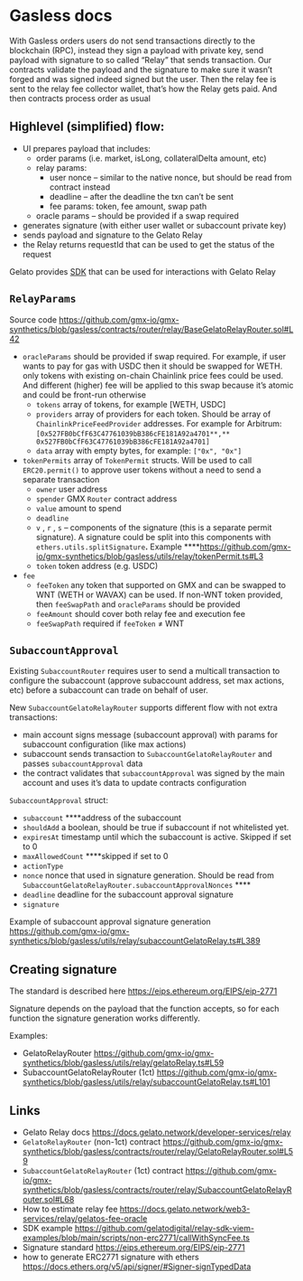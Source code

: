 # Gasless docs

With Gasless orders users do not send transactions directly to the blockchain (RPC), instead they sign a payload with private key, send payload with signature to so called “Relay” that sends transaction. Our contracts validate the payload and the signature to make sure it wasn’t forged and was signed indeed signed but the user. Then the relay fee is sent to the relay fee collector wallet, that’s how the Relay gets paid. And then contracts process order as usual

## Highlevel (simplified) flow:

- UI prepares payload that includes:
  - order params (i.e. market, isLong, collateralDelta amount, etc)
  - relay params:
    - user nonce – similar to the native nonce, but should be read from contract instead
    - deadline – after the deadline the txn can’t be sent
    - fee params: token, fee amount, swap path
  - oracle params – should be provided if a swap required
- generates signature (with either user wallet or subaccount private key)
- sends payload and signature to the Gelato Relay
- the Relay returns requestId that can be used to get the status of the request

Gelato provides [SDK](https://docs.gelato.network/web3-services/relay/relay-sdk-with-viem) that can be used for interactions with Gelato Relay

## `RelayParams`

Source code https://github.com/gmx-io/gmx-synthetics/blob/gasless/contracts/router/relay/BaseGelatoRelayRouter.sol#L42

- `oracleParams` should be provided if swap required. For example, if user wants to pay for gas with USDC then it should be swapped for WETH. only tokens with existing on-chain Chainlink price fees could be used. And different (higher) fee will be applied to this swap because it’s atomic and could be front-run otherwise
  - `tokens` array of tokens, for example [WETH, USDC]
  - `providers` array of providers for each token. Should be array of `ChainlinkPriceFeedProvider` addresses. For example for Arbitrum: `[0x527FB0bCfF63C47761039bB386cFE181A92a4701**,** 0x527FB0bCfF63C47761039bB386cFE181A92a4701]`
  - `data` array with empty bytes, for example: `["0x", "0x"]`
- `tokenPermits` array of `TokenPermit` structs. Will be used to call `ERC20.permit()` to approve user tokens without a need to send a separate transaction
  - `owner` user address
  - `spender` GMX `Router` contract address
  - `value` amount to spend
  - `deadline`
  - `v` , `r` , `s` – components of the signature (this is a separate permit signature). A signature could be split into this components with `ethers.utils.splitSignature`**.** Example \*\*\*\*https://github.com/gmx-io/gmx-synthetics/blob/gasless/utils/relay/tokenPermit.ts#L3
  - `token` token address (e.g. USDC)
- `fee`
  - `feeToken` any token that supported on GMX and can be swapped to WNT (WETH or WAVAX) can be used. If non-WNT token provided, then `feeSwapPath` and `oracleParams` should be provided
  - `feeAmount` should cover both relay fee and execution fee
  - `feeSwapPath` required if `feeToken` ≠ WNT

## `SubaccountApproval`

Existing `SubaccountRouter` requires user to send a multicall transaction to configure the subaccount (approve subaccount address, set max actions, etc) before a subaccount can trade on behalf of user.

New `SubaccountGelatoRelayRouter` supports different flow with not extra transactions:

- main account signs message (subaccount approval) with params for subaccount configuration (like max actions)
- subaccount sends transaction to `SubaccountGelatoRelayRouter` and passes `subaccountApproval` data
- the contract validates that `subaccountApproval` was signed by the main account and uses it’s data to update contracts configuration

`SubaccountApproval` struct:

- `subaccount` \*\*\*\*address of the subaccount
- `shouldAdd` a boolean, should be true if subaccount if not whitelisted yet.
- `expiresAt` timestamp until which the subaccount is active. Skipped if set to 0
- `maxAllowedCount` \*\*\*\*skipped if set to 0
- `actionType`
- `nonce` nonce that used in signature generation. Should be read from `SubaccountGelatoRelayRouter.subaccountApprovalNonces` \*\*\*\*
- `deadline` deadline for the subaccount approval signature
- `signature`

Example of subaccount approval signature generation https://github.com/gmx-io/gmx-synthetics/blob/gasless/utils/relay/subaccountGelatoRelay.ts#L389

## Creating signature

The standard is described here https://eips.ethereum.org/EIPS/eip-2771

Signature depends on the payload that the function accepts, so for each function the signature generation works differently.

Examples:

- GelatoRelayRouter https://github.com/gmx-io/gmx-synthetics/blob/gasless/utils/relay/gelatoRelay.ts#L59
- SubaccountGelatoRelayRouter (1ct) https://github.com/gmx-io/gmx-synthetics/blob/gasless/utils/relay/subaccountGelatoRelay.ts#L101

## Links

- Gelato Relay docs https://docs.gelato.network/developer-services/relay
- `GelatoRelayRouter` (non-1ct) contract https://github.com/gmx-io/gmx-synthetics/blob/gasless/contracts/router/relay/GelatoRelayRouter.sol#L59
- `SubaccountGelatoRelayRouter` (1ct) contract https://github.com/gmx-io/gmx-synthetics/blob/gasless/contracts/router/relay/SubaccountGelatoRelayRouter.sol#L68
- How to estimate relay fee https://docs.gelato.network/web3-services/relay/gelatos-fee-oracle
- SDK example https://github.com/gelatodigital/relay-sdk-viem-examples/blob/main/scripts/non-erc2771/callWithSyncFee.ts
- Signature standard https://eips.ethereum.org/EIPS/eip-2771
- how to generate ERC2771 signature with ethers https://docs.ethers.org/v5/api/signer/#Signer-signTypedData
